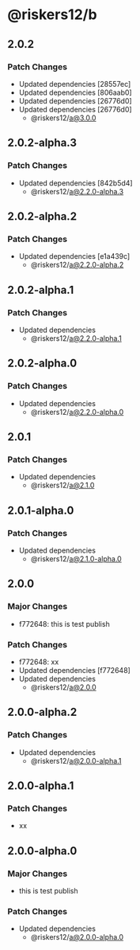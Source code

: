 # @riskers12/b

## 2.0.2

### Patch Changes

- Updated dependencies [28557ec]
- Updated dependencies [806aab0]
- Updated dependencies [26776d0]
- Updated dependencies [26776d0]
  - @riskers12/a@3.0.0

## 2.0.2-alpha.3

### Patch Changes

- Updated dependencies [842b5d4]
  - @riskers12/a@2.2.0-alpha.3

## 2.0.2-alpha.2

### Patch Changes

- Updated dependencies [e1a439c]
  - @riskers12/a@2.2.0-alpha.2

## 2.0.2-alpha.1

### Patch Changes

- Updated dependencies
  - @riskers12/a@2.2.0-alpha.1

## 2.0.2-alpha.0

### Patch Changes

- Updated dependencies
  - @riskers12/a@2.2.0-alpha.0

## 2.0.1

### Patch Changes

- Updated dependencies
  - @riskers12/a@2.1.0

## 2.0.1-alpha.0

### Patch Changes

- Updated dependencies
  - @riskers12/a@2.1.0-alpha.0

## 2.0.0

### Major Changes

- f772648: this is test publish

### Patch Changes

- f772648: xx
- Updated dependencies [f772648]
- Updated dependencies
  - @riskers12/a@2.0.0

## 2.0.0-alpha.2

### Patch Changes

- Updated dependencies
  - @riskers12/a@2.0.0-alpha.1

## 2.0.0-alpha.1

### Patch Changes

- xx

## 2.0.0-alpha.0

### Major Changes

- this is test publish

### Patch Changes

- Updated dependencies
  - @riskers12/a@2.0.0-alpha.0

